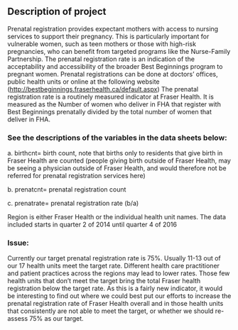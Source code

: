## Description of project
Prenatal registration provides expectant mothers with access to nursing services to support their pregnancy. This is particularly important for vulnerable women, such as teen mothers or those with high-risk pregnancies, who can benefit from targeted programs like the Nurse-Family Partnership. The prenatal registration rate is an indication of the acceptability and accessibility of the broader Best Beginnings program to pregnant women.  Prenatal registrations can be done at doctors’ offices, public health units or online at the following website (http://bestbeginnings.fraserhealth.ca/default.aspx)
The prenatal registration rate is a routinely measured indicator at Fraser Health.  It is measured as the Number of women who deliver in FHA that register with Best Beginnings prenatally divided by the total number of women that deliver in FHA.

### See the descriptions of the variables in the data sheets below:
a.      birthcnt= birth count, note that births only to residents that give birth in Fraser Health are counted (people giving birth outside of Fraser Health, may be seeing a physician outside of Fraser Health, and would therefore not be referred for prenatal registration services here)

b.      prenatcnt= prenatal registration count

c.      prenatrate= prenatal registration rate (b/a)

Region is either Fraser Health or the individual health unit names.
The data included starts in quarter 2 of 2014 until quarter 4 of 2016

### Issue:
Currently our target prenatal registration rate is 75%.  Usually 11-13 out of our 17 health units meet the target rate.   Different health care practitioner and patient practices across the regions may lead to lower rates.  Those few health units that don’t meet the target bring the total Fraser health registration below the target rate.  As this is a fairly new indicator, it would be interesting to find out where we could best put our efforts to increase the prenatal registration rate of Fraser Health overall and in those health units that consistently are not able to meet the target, or whether we should re-assess 75% as our target.   
